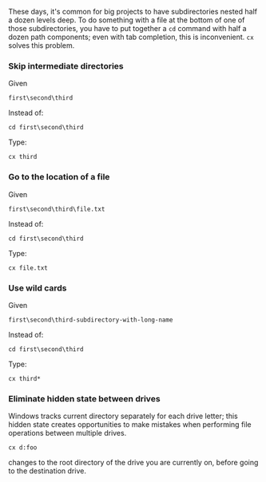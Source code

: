 These days, it's common for big projects to have subdirectories nested half a dozen levels deep. To do something with a file at the bottom of one of those subdirectories, you have to put together a `cd` command with half a dozen path components; even with tab completion, this is inconvenient. `cx` solves this problem.

### Skip intermediate directories

Given

```
first\second\third
```

Instead of:

```
cd first\second\third
```

Type:

```
cx third
```

### Go to the location of a file

Given

```
first\second\third\file.txt
```

Instead of:

```
cd first\second\third
```

Type:

```
cx file.txt
```

### Use wild cards

Given

```
first\second\third-subdirectory-with-long-name
```

Instead of:

```
cd first\second\third
```

Type:

```
cx third*
```

### Eliminate hidden state between drives

Windows tracks current directory separately for each drive letter; this hidden state creates opportunities to make mistakes when performing file operations between multiple drives.

```
cx d:foo
```

changes to the root directory of the drive you are currently on, before going to the destination drive.
